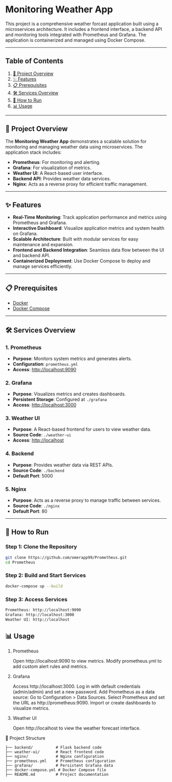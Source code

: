 # Monitoring Weather App

This project is a comprehensive weather forcast application built using a microservices architecture. It includes a frontend interface, a backend API and monitoring tools integrated with Prometheus and Grafana. 
The application is containerized and managed using Docker Compose.

---

## Table of Contents

1. [📌 Project Overview](#-project-overview)
2. [✨ Features](#-features)
3. [📋 Prerequisites](#-prerequisites)
4. [🛠️ Services Overview](#-services-overview)
5. [🚀 How to Run](#-how-to-run)
6. [📊 Usage](#-usage)

---

## 📌 Project Overview

The **Monitoring Weather App** demonstrates a scalable solution for monitoring and managing weather data using microservices. The application stack includes:

- **Prometheus**: For monitoring and alerting.
- **Grafana**: For visualization of metrics.
- **Weather UI**: A React-based user interface.
- **Backend API**: Provides weather data services.
- **Nginx**: Acts as a reverse proxy for efficient traffic management.

---

## ✨ Features

- **Real-Time Monitoring**: Track application performance and metrics using Prometheus and Grafana.
- **Interactive Dashboard**: Visualize application metrics and system health on Grafana.
- **Scalable Architecture**: Built with modular services for easy maintenance and expansion.
- **Frontend and Backend Integration**: Seamless data flow between the UI and backend API.
- **Containerized Deployment**: Use Docker Compose to deploy and manage services efficiently.

---

## 📋 Prerequisites

- [Docker](https://www.docker.com/)
- [Docker Compose](https://docs.docker.com/compose/) 

---

## 🛠️ Services Overview

### 1. **Prometheus**
- **Purpose**: Monitors system metrics and generates alerts.
- **Configuration**: `prometheus.yml`
- **Access**: [http://localhost:9090](http://localhost:9090)

### 2. **Grafana**
- **Purpose**: Visualizes metrics and creates dashboards.
- **Persistent Storage**: Configured at `./grafana`
- **Access**: [http://localhost:3000](http://localhost:3000)

### 3. **Weather UI**
- **Purpose**: A React-based frontend for users to view weather data.
- **Source Code**: `./weather-ui`
- **Access**: [http://localhost](http://localhost)

### 4. **Backend**
- **Purpose**: Provides weather data via REST APIs.
- **Source Code**: `./backend`
- **Default Port**: 5000

### 5. **Nginx**
- **Purpose**: Acts as a reverse proxy to manage traffic between services.
- **Source Code**: `./nginx`
- **Default Port**: 80

---

## 🚀 How to Run

### Step 1: Clone the Repository
```bash
git clone https://github.com/omerapp99/Prometheus.git
cd Prometheus
```
### Step 2: Build and Start Services
```bash
docker-compose up --build
```

### Step 3: Access Services
```bash
Prometheus: http://localhost:9090
Grafana: http://localhost:3000
Weather UI: http://localhost
```

## 📊 Usage
1. Prometheus

    Open http://localhost:9090 to view metrics.
    Modify prometheus.yml to add custom alert rules and metrics.

2. Grafana

    Access http://localhost:3000.
    Log in with default credentials (admin/admin) and set a new password.
    Add Prometheus as a data source:
        Go to Configuration > Data Sources.
        Select Prometheus and set the URL as http://prometheus:9090.
    Import or create dashboards to visualize metrics.

3. Weather UI

    Open http://localhost to view the weather forecast interface.


📂 Project Structure
```
├── backend/          # Flask backend code
├── weather-ui/       # React frontend code
├── nginx/            # Nginx configuration
├── prometheus.yml    # Prometheus configuration
├── grafana/          # Persistent Grafana data
├── docker-compose.yml # Docker Compose file
├── README.md         # Project documentation
```